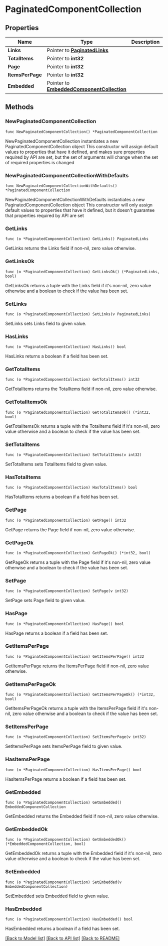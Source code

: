 # PaginatedComponentCollection

## Properties

Name | Type | Description | Notes
------------ | ------------- | ------------- | -------------
**Links** | Pointer to [**PaginatedLinks**](PaginatedLinks.md) |  | [optional] 
**TotalItems** | Pointer to **int32** |  | [optional] 
**Page** | Pointer to **int32** |  | [optional] 
**ItemsPerPage** | Pointer to **int32** |  | [optional] 
**Embedded** | Pointer to [**EmbeddedComponentCollection**](EmbeddedComponentCollection.md) |  | [optional] 

## Methods

### NewPaginatedComponentCollection

`func NewPaginatedComponentCollection() *PaginatedComponentCollection`

NewPaginatedComponentCollection instantiates a new PaginatedComponentCollection object
This constructor will assign default values to properties that have it defined,
and makes sure properties required by API are set, but the set of arguments
will change when the set of required properties is changed

### NewPaginatedComponentCollectionWithDefaults

`func NewPaginatedComponentCollectionWithDefaults() *PaginatedComponentCollection`

NewPaginatedComponentCollectionWithDefaults instantiates a new PaginatedComponentCollection object
This constructor will only assign default values to properties that have it defined,
but it doesn't guarantee that properties required by API are set

### GetLinks

`func (o *PaginatedComponentCollection) GetLinks() PaginatedLinks`

GetLinks returns the Links field if non-nil, zero value otherwise.

### GetLinksOk

`func (o *PaginatedComponentCollection) GetLinksOk() (*PaginatedLinks, bool)`

GetLinksOk returns a tuple with the Links field if it's non-nil, zero value otherwise
and a boolean to check if the value has been set.

### SetLinks

`func (o *PaginatedComponentCollection) SetLinks(v PaginatedLinks)`

SetLinks sets Links field to given value.

### HasLinks

`func (o *PaginatedComponentCollection) HasLinks() bool`

HasLinks returns a boolean if a field has been set.

### GetTotalItems

`func (o *PaginatedComponentCollection) GetTotalItems() int32`

GetTotalItems returns the TotalItems field if non-nil, zero value otherwise.

### GetTotalItemsOk

`func (o *PaginatedComponentCollection) GetTotalItemsOk() (*int32, bool)`

GetTotalItemsOk returns a tuple with the TotalItems field if it's non-nil, zero value otherwise
and a boolean to check if the value has been set.

### SetTotalItems

`func (o *PaginatedComponentCollection) SetTotalItems(v int32)`

SetTotalItems sets TotalItems field to given value.

### HasTotalItems

`func (o *PaginatedComponentCollection) HasTotalItems() bool`

HasTotalItems returns a boolean if a field has been set.

### GetPage

`func (o *PaginatedComponentCollection) GetPage() int32`

GetPage returns the Page field if non-nil, zero value otherwise.

### GetPageOk

`func (o *PaginatedComponentCollection) GetPageOk() (*int32, bool)`

GetPageOk returns a tuple with the Page field if it's non-nil, zero value otherwise
and a boolean to check if the value has been set.

### SetPage

`func (o *PaginatedComponentCollection) SetPage(v int32)`

SetPage sets Page field to given value.

### HasPage

`func (o *PaginatedComponentCollection) HasPage() bool`

HasPage returns a boolean if a field has been set.

### GetItemsPerPage

`func (o *PaginatedComponentCollection) GetItemsPerPage() int32`

GetItemsPerPage returns the ItemsPerPage field if non-nil, zero value otherwise.

### GetItemsPerPageOk

`func (o *PaginatedComponentCollection) GetItemsPerPageOk() (*int32, bool)`

GetItemsPerPageOk returns a tuple with the ItemsPerPage field if it's non-nil, zero value otherwise
and a boolean to check if the value has been set.

### SetItemsPerPage

`func (o *PaginatedComponentCollection) SetItemsPerPage(v int32)`

SetItemsPerPage sets ItemsPerPage field to given value.

### HasItemsPerPage

`func (o *PaginatedComponentCollection) HasItemsPerPage() bool`

HasItemsPerPage returns a boolean if a field has been set.

### GetEmbedded

`func (o *PaginatedComponentCollection) GetEmbedded() EmbeddedComponentCollection`

GetEmbedded returns the Embedded field if non-nil, zero value otherwise.

### GetEmbeddedOk

`func (o *PaginatedComponentCollection) GetEmbeddedOk() (*EmbeddedComponentCollection, bool)`

GetEmbeddedOk returns a tuple with the Embedded field if it's non-nil, zero value otherwise
and a boolean to check if the value has been set.

### SetEmbedded

`func (o *PaginatedComponentCollection) SetEmbedded(v EmbeddedComponentCollection)`

SetEmbedded sets Embedded field to given value.

### HasEmbedded

`func (o *PaginatedComponentCollection) HasEmbedded() bool`

HasEmbedded returns a boolean if a field has been set.


[[Back to Model list]](../README.md#documentation-for-models) [[Back to API list]](../README.md#documentation-for-api-endpoints) [[Back to README]](../README.md)


